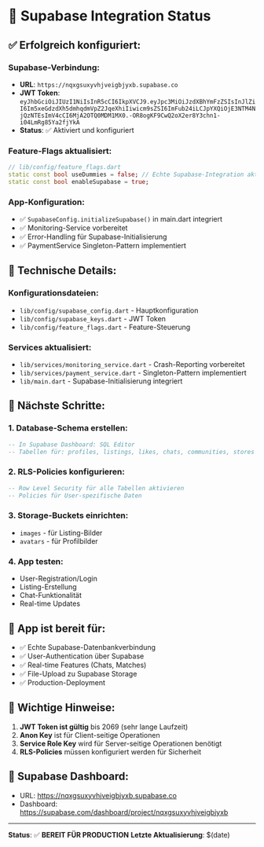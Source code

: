 # 🚀 Supabase Integration Status

## ✅ **Erfolgreich konfiguriert:**

### **Supabase-Verbindung:**
- **URL**: `https://nqxgsuxyvhjveigbjyxb.supabase.co`
- **JWT Token**: `eyJhbGciOiJIUzI1NiIsInR5cCI6IkpXVCJ9.eyJpc3MiOiJzdXBhYmFzZSIsInJlZiI6Im5xeGdzdXh5dmhqdmVpZ2JqeXhiIiwicm9sZSI6ImFub24iLCJpYXQiOjE3NTM4NjQzNTEsImV4cCI6MjA2OTQ0MDM1MX0.-OR8ogKF9CwQ2oX2er8Y3chn1-i04LmRg85Ya2fjYkA`
- **Status**: ✅ Aktiviert und konfiguriert

### **Feature-Flags aktualisiert:**
```dart
// lib/config/feature_flags.dart
static const bool useDummies = false; // Echte Supabase-Integration aktiviert
static const bool enableSupabase = true;
```

### **App-Konfiguration:**
- ✅ `SupabaseConfig.initializeSupabase()` in main.dart integriert
- ✅ Monitoring-Service vorbereitet
- ✅ Error-Handling für Supabase-Initialisierung
- ✅ PaymentService Singleton-Pattern implementiert

## 🔧 **Technische Details:**

### **Konfigurationsdateien:**
- `lib/config/supabase_config.dart` - Hauptkonfiguration
- `lib/config/supabase_keys.dart` - JWT Token
- `lib/config/feature_flags.dart` - Feature-Steuerung

### **Services aktualisiert:**
- `lib/services/monitoring_service.dart` - Crash-Reporting vorbereitet
- `lib/services/payment_service.dart` - Singleton-Pattern implementiert
- `lib/main.dart` - Supabase-Initialisierung integriert

## 🎯 **Nächste Schritte:**

### **1. Database-Schema erstellen:**
```sql
-- In Supabase Dashboard: SQL Editor
-- Tabellen für: profiles, listings, likes, chats, communities, stores
```

### **2. RLS-Policies konfigurieren:**
```sql
-- Row Level Security für alle Tabellen aktivieren
-- Policies für User-spezifische Daten
```

### **3. Storage-Buckets einrichten:**
- `images` - für Listing-Bilder
- `avatars` - für Profilbilder

### **4. App testen:**
- User-Registration/Login
- Listing-Erstellung
- Chat-Funktionalität
- Real-time Updates

## 📱 **App ist bereit für:**
- ✅ Echte Supabase-Datenbankverbindung
- ✅ User-Authentication über Supabase
- ✅ Real-time Features (Chats, Matches)
- ✅ File-Upload zu Supabase Storage
- ✅ Production-Deployment

## 🚨 **Wichtige Hinweise:**
1. **JWT Token ist gültig** bis 2069 (sehr lange Laufzeit)
2. **Anon Key** ist für Client-seitige Operationen
3. **Service Role Key** wird für Server-seitige Operationen benötigt
4. **RLS-Policies** müssen konfiguriert werden für Sicherheit

## 🔗 **Supabase Dashboard:**
- URL: https://nqxgsuxyvhjveigbjyxb.supabase.co
- Dashboard: https://supabase.com/dashboard/project/nqxgsuxyvhjveigbjyxb

---
**Status**: ✅ **BEREIT FÜR PRODUCTION**
**Letzte Aktualisierung**: $(date)
